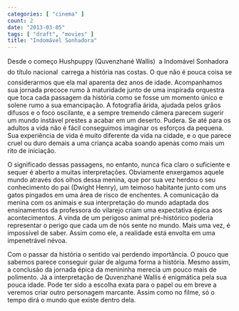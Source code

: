 ```yaml
---
categories: [ "cinema" ]
count: 2
date: "2013-03-05"
tags: [ "draft", "movies" ]
title: "Indomável Sonhadora"
---
```

Desde o começo Hushpuppy (Quvenzhané Wallis)  a Indomável Sonhadora
do título nacional  carrega a história nas costas. O que não
é pouca coisa se considerarmos que ela mal aparenta dez anos de
idade. Acompanhamos sua jornada precoce rumo à maturidade junto de
uma inspirada orquestra que toca cada passagem da história como se
fosse um momento único e solene rumo a sua emancipação. A fotografia
árida, ajudada pelos grãos difusos e o foco oscilante, e a sempre
tremendo câmera parecem sugerir um mundo instável prestes a acabar
em um deserto. Pudera. Se até para os adultos a vida não é fácil
conseguimos imaginar os esforços da pequena. Sua experiência de vida
é muito diferente da vida na cidade, e o que parece cruel ou duro demais
a uma criança acaba soando apenas como mais um rito de iniciação.

O significado dessas passagens, no entanto, nunca fica claro o suficiente
e sequer é aberto a muitas interpretações. Obviamente enxergamos
aquele mundo através dos olhos dessa menina, que por sua vez herdou o
seu conhecimento do pai (Dwight Henry), um teimoso habitante junto com
uns gatos pingados em uma área de risco de enchentes. A comunicação
da menina com os animais e sua interpretação do mundo adaptada dos
ensinamentos da professora do vilarejo criam uma expectativa épica aos
acontecimentos. A vinda de um perigoso animal pré-histórico poderia
representar o perigo que cada um de nós sente no mundo. Mais uma vez,
é impossível de saber. Assim como ele, a realidade está envolta em
uma impenetrável névoa.

Com o passar da história o sentido vai perdendo importância. O pouco
que sabemos parece conseguir guiar de alguma forma a história. Mesmo
assim, a conclusão da jornada épica da menininha merecia um pouco mais
de polimento. Já a interpretação de Quvenzhané Wallis é enigmática
pela sua pouca idade. Pode ter sido a escolha exata para o papel ou em
breve a veremos criar outro personagem marcante. Assim como no filme,
só o tempo dirá o mundo que existe dentro dela.
